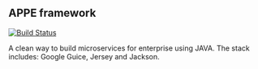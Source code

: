 ## APPE framework

[![Build Status](https://travis-ci.org/appespace/framework.svg?branch=master)](https://travis-ci.org/appespace/framework)

A clean way to build microservices for enterprise using JAVA. The stack includes: Google Guice, Jersey and Jackson.
